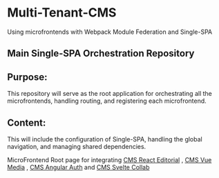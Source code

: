 # Multi-Tenant-CMS 

Using microfrontends with Webpack Module Federation and Single-SPA

## Main Single-SPA Orchestration Repository 
## Purpose: 
This repository will serve as the root application for orchestrating all the microfrontends, handling routing, and registering each microfrontend.  
## Content: 
This will include the configuration of Single-SPA, handling the global navigation, and managing shared dependencies.

MicroFrontend Root page for integrating [CMS React Editorial](https://github.com/AaqibhafeezKhan/cms-react-editorial) , [CMS Vue Media](https://github.com/AaqibhafeezKhan/cms-vue-media) , [CMS Angular Auth](https://github.com/AaqibhafeezKhan/cms-angular-auth) and [CMS Svelte Collab](https://github.com/AaqibhafeezKhan/cms-svelte-collab)
